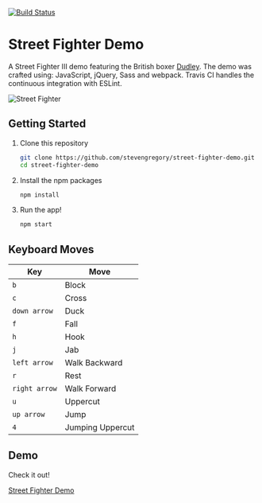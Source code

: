 [![Build Status](https://travis-ci.org/stevengregory/street-fighter-demo.svg?branch=master)](https://travis-ci.org/stevengregory/street-fighter-demo)

# Street Fighter Demo

A Street Fighter III demo featuring the British boxer [Dudley](https://en.wikipedia.org/wiki/Dudley_(Street_Fighter)). The demo was crafted using: JavaScript, jQuery, Sass and webpack. Travis CI handles the continuous integration with ESLint.

![Street Fighter](http://i.imgur.com/titqNDJ.png)

## Getting Started

1. Clone this repository

   ```bash
   git clone https://github.com/stevengregory/street-fighter-demo.git
   cd street-fighter-demo
   ```

1. Install the npm packages

   ```bash
   npm install
   ```

1. Run the app!

   ```bash
   npm start
   ```

## Keyboard Moves

| Key | Move |
| --- | ---- |
| `b` | Block |
| `c` | Cross |
| `down arrow` | Duck |
| `f` | Fall |
| `h` | Hook |
| `j` | Jab |
| `left arrow` | Walk Backward |
| `r` | Rest |
| `right arrow` | Walk Forward |
| `u` | Uppercut |
| `up arrow` | Jump |
| `4` | Jumping Uppercut |

## Demo

Check it out!

[Street Fighter Demo](http://stevengregory.ninja/demos/street-fighter-demo/)